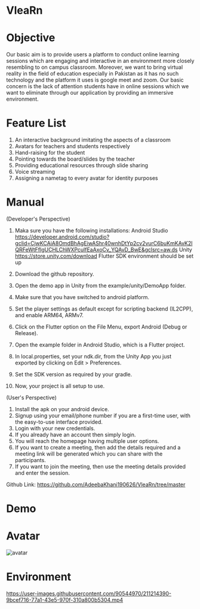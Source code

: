 # VleaRn

# Objective
Our basic aim is to provide users a platform to conduct online learning sessions which are engaging and interactive in an environment more closely resembling to on campus classroom. Moreover, we want to bring virtual reality in the field of education especially in Pakistan as it has no such technology and the platform it uses is google meet and zoom. Our basic concern is the lack of attention students have in online sessions which we want to eliminate through our application by providing an immersive environment.

# Feature List
1.	An interactive background imitating the aspects of a classroom
2.	Avatars for teachers and students respectively
3.	Hand-raising for the student 
4.	Pointing towards the board/slides by the teacher 
5.	Providing educational resources through slide sharing 
6.	Voice streaming 
7.	Assigning a nametag to every avatar for identity purposes

# Manual
(Developer's Perspective)
1. Maka sure you have the following installations:
   Android Studio https://developer.android.com/studio?gclid=CjwKCAiA8OmdBhAgEiwAShr40wnhDtYp2cv2vurC6buKmKAvK2lQRFeWtFflgUCHLChWXPculfEaAxoCv_YQAvD_BwE&gclsrc=aw.ds
   Unity https://store.unity.com/download
   Flutter
   SDK environment should be set up
   
2. Download the github repository.
3. Open the demo app in Unity from the example/unity/DemoApp folder.
4. Make sure that you have switched to android platform.
5. Set the player settings as default except for scripting backend (IL2CPP), and enable ARM64, ARMv7.
6. Click on the Flutter option on the File Menu, export Android (Debug or Release).
7. Open the example folder in Android Studio, which is a Flutter project.
8. In local.properties, set your ndk.dir, from the Unity App you just exported by clicking on Edit > Preferences.
9. Set the SDK version as required by your gradle.
10. Now, your project is all setup to use. 

(User's Perspective)
1.	Install the apk on your android device.
2.	Signup using your email/phone number if you are a first-time user, with the easy-to-use interface provided.
3.	Login with your new credentials.
4.	If you already have an account then simply login.
5.	You will reach the homepage having multiple user options.
6.	If you want to create a meeting, then add the details required and a meeting link will be generated which you can share with the participants.
7.	If you want to join the meeting, then use the meeting details provided and enter the session.

Github Link: https://github.com/AdeebaKhani190626/VleaRn/tree/master

# Demo

# Avatar 
![avatar](https://user-images.githubusercontent.com/90544970/211214369-0cf36a88-6470-4e3c-ba38-b307b5d572ec.jpeg)

# Environment
https://user-images.githubusercontent.com/90544970/211214390-9bcef716-77a1-43e5-970f-310a800b5304.mp4
